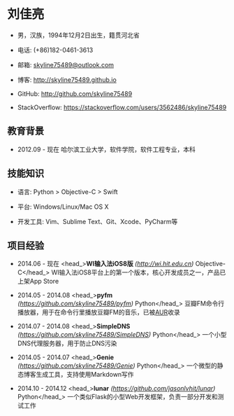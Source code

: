 刘佳亮
========================================

- 男，汉族，1994年12月2日出生，籍贯河北省

- 电话: (+86)182-0461-3613

- 邮箱: skyline75489@outlook.com

- 博客: http://skyline75489.github.io

- GitHub: http://github.com/skyline75489

- StackOverflow: https://stackoverflow.com/users/3562486/skyline75489


教育背景 
--------

- 2012.09 - 现在 哈尔滨工业大学，软件学院，软件工程专业，本科

技能知识
--------

- 语言: Python > Objective-C > Swift

- 平台: Windows/Linux/Mac OS X

- 开发工具: Vim、Sublime Text、Git、Xcode、PyCharm等

项目经验
--------

- <datetime>2014.06 - 现在</datetime> <head_>**WI输入法iOS8版** *(http://wi.hit.edu.cn)* <lang>Objective-C</lang></head_>
<description>WI输入法iOS8平台上的第一个版本，核心开发成员之一，产品已上架App Store</description>

- <datetime>2014.05 - 2014.08</datetime> <head_>**pyfm** *(https://github.com/skyline75489/pyfm)* <lang>Python</lang></head_>
<description>豆瓣FM命令⾏播放器，用于在命令行里播放豆瓣FM的音乐，已被[AUR](https://aur.archlinux.org/packages/pyfm/)收录</description>

- <datetime>2014.07 - 2014.08</datetime> <head_>**SimpleDNS** *(https://github.com/skyline75489/SimpleDNS)* <lang>Python</lang></head_>
<description>一个小型DNS代理服务器，用于防⽌DNS污染</description>

- <datetime>2014.05 - 2014.07</datetime> <head_>**Genie** *(https://github.com/skyline75489/Genie)*  <lang>Python</lang></head_>
<description>一个微型的静态博客生成工具，支持使用Markdown写作</description>

- <datetime>2014.10 - 2014.12</datetime> <head_>**lunar** *(https://github.com/jasonlvhit/lunar)* <lang>Python</lang></head_>
<description>一个类似Flask的小型Web开发框架，负责一部分开发和测试工作</description>

